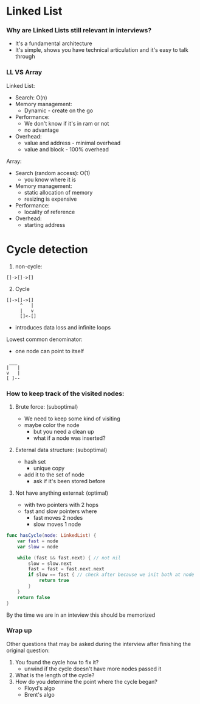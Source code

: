 # Linked List

### Why are Linked Lists still relevant in interviews?

- It's a fundamental architecture
- It's simple, shows you have technical articulation and it's easy to talk through

### LL VS Array

Linked List:

- Search: O(n)
- Memory management:
	- Dynamic - create on the go
- Performance:
	- We don't know if it's in ram or not
	- no advantage
- Overhead:
	- value and address - minimal overhead
	- value and block - 100% overhead

Array:

- Search (random access): O(1)
	- you know where it is 
- Memory management:
	- static allocation of memory
	- resizing is expensive
- Performance:
	- locality of reference
- Overhead:
	- starting address


# Cycle detection

1. non-cycle: 

`[]->[]->[]`

2. Cycle

```
[]->[]->[]
	 ^	 |
	 |   v
	 []<-[]
```

- introduces data loss and infinite loops

Lowest common denominator:

- one node can point to itself

```
 ___
|	|
v	|
[ ]--

```

### How to keep track of the visited nodes:

1. Brute force: (suboptimal)
	- We need to keep some kind of visiting
	- maybe color the node
		- but you need a clean up
		- what if a node was inserted?

2. External data structure: (suboptimal)
	- hash set
		- unique copy
	- add it to the set of node
		- ask if it's been stored before

3. Not have anything external: (optimal)
	- with two pointers with 2 hops
	- fast and slow pointers where 
		- fast moves 2 nodes 
		- slow moves 1 node

``` swift
func hasCycle(node: LinkedList) {
	var fast = node
	var slow = node

	while (fast && fast.next) { // not nil
		slow = slow.next
		fast = fast = fast.next.next
		if slow == fast { // check after because we init both at node
			return true
		}
	}
	return false
}
```

By the time we are in an inteview this should be memorized

### Wrap up

Other questions that may be asked during the interview after finishing the original question:

1. You found the cycle how to fix it?
	- unwind if the cycle doesn't have more nodes passed it
2. What is the length of the cycle?
3. How do you determine the point where the cycle began?
	- Floyd's algo
	- Brent's algo